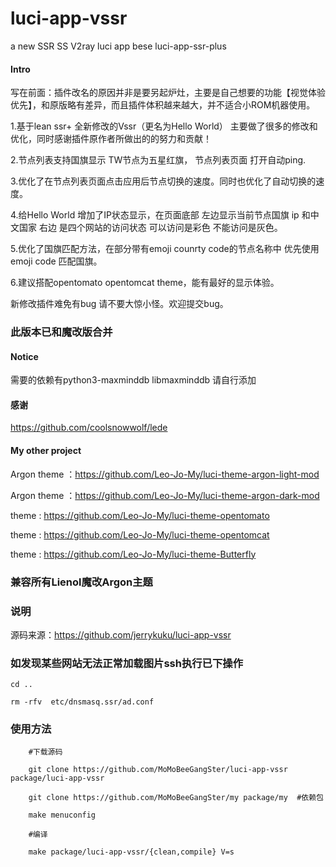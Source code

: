 # luci-app-vssr
a new SSR SS V2ray luci app bese luci-app-ssr-plus

#### Intro
写在前面：插件改名的原因并非是要另起炉灶，主要是自己想要的功能【视觉体验优先】，和原版略有差异，而且插件体积越来越大，并不适合小ROM机器使用。

1.基于lean ssr+ 全新修改的Vssr（更名为Hello World） 主要做了很多的修改和优化，同时感谢插件原作者所做出的的努力和贡献！

2.节点列表支持国旗显示 TW节点为五星红旗， 节点列表页面 打开自动ping.

3.优化了在节点列表页面点击应用后节点切换的速度。同时也优化了自动切换的速度。

4.给Hello World 增加了IP状态显示，在页面底部 左边显示当前节点国旗 ip 和中文国家 右边 是四个网站的访问状态  可以访问是彩色 不能访问是灰色。

5.优化了国旗匹配方法，在部分带有emoji counrty code的节点名称中 优先使用 emoji code 匹配国旗。

6.建议搭配opentomato  opentomcat  theme，能有最好的显示体验。

新修改插件难免有bug 请不要大惊小怪。欢迎提交bug。

###  此版本已和魔改版合并

#### Notice
需要的依赖有python3-maxminddb libmaxminddb 请自行添加

#### 感谢
https://github.com/coolsnowwolf/lede

#### My other project
Argon theme ：https://github.com/Leo-Jo-My/luci-theme-argon-light-mod
               
Argon theme ：https://github.com/Leo-Jo-My/luci-theme-argon-dark-mod
      
theme : https://github.com/Leo-Jo-My/luci-theme-opentomato

theme : https://github.com/Leo-Jo-My/luci-theme-opentomcat

theme : https://github.com/Leo-Jo-My/luci-theme-Butterfly

### 兼容所有Lienol魔改Argon主题

### 说明

源码来源：https://github.com/jerrykuku/luci-app-vssr

### 如发现某些网站无法正常加载图片ssh执行已下操作
    cd ..

    rm -rfv  etc/dnsmasq.ssr/ad.conf

### 使用方法
```Brach
    #下载源码
    
    git clone https://github.com/MoMoBeeGangSter/luci-app-vssr package/luci-app-vssr
    
    git clone https://github.com/MoMoBeeGangSter/my package/my  #依赖包
    
    make menuconfig
    
    #编译
    
    make package/luci-app-vssr/{clean,compile} V=s


